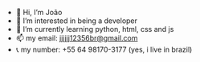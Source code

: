 - 👋 Hi, I’m João
- 👀 I’m interested in being a developer
- 🌱 I’m currently learning python, html, css and js
- 📫 my email: jjjjjj12356br@gmail.com
- 📞 my number: +55 64 98170-3177 (yes, i live in brazil)
<!---
Zangetzz/Zangetzz is a ✨ special ✨ repository because its `README.md` (this file) appears on your GitHub profile.
You can click the Preview link to take a look at your changes.
--->
